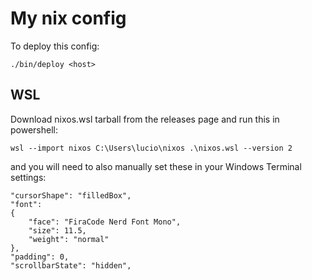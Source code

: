 # My nix config

To deploy this config:

```
./bin/deploy <host> 
```

## WSL

Download nixos.wsl tarball from the releases page and run this in powershell:
```
wsl --import nixos C:\Users\lucio\nixos .\nixos.wsl --version 2
```

and you will need to also manually set these in your Windows Terminal settings:

```
"cursorShape": "filledBox",
"font": 
{
    "face": "FiraCode Nerd Font Mono",
    "size": 11.5,
    "weight": "normal"
},
"padding": 0,
"scrollbarState": "hidden",
```
